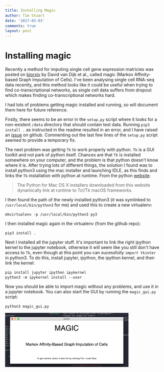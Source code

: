 ```yaml
---
title: Installing Magic
author: Tim Stuart
date: '2017-03-03'
comments: true
layout: post 
---
```


# Installing magic

Recently a method for imputing single cell gene expression matricies
was posted
on [biorxiv](http://biorxiv.org/content/early/2017/02/25/111591) by
David van Dijk et al., called magic (Markov Affinity-based Graph
Imputation of Cells). I've been analysing single cell RNA-seq data
recently, and this method looks like it could be useful when trying to
find co-transcriptional networks, as single cell data suffers from
dropout which makes finding co-transcriptional networks hard.

<!--break-->

I had lots of problems getting magic installed and running, so will
document them here for future reference.

Firstly, there seems to be an error in the `setup.py` script where it
looks for a non-existent `/data` directory that should contain test
data. Running `pip3 install .` as instructed in the readme resulted in
an error, and I have raised
an [issue](https://github.com/pkathail/magic/issues/12) on
github. Commenting out the last few lines of the `setup.py` script
seemed to provide a temporary fix.

The next problem was getting `Tk` to work properly with python. `Tk`
is a GUI toolkit and not park of python itself. Chances are
that `Tk` is installed somewhere on your computer, and the problem is that
python doesn't know where it is. After trying lots of different
things, the solution I found was to install python3 using the mac
installer and launching IDLE, as this finds and links the `Tk`
installation with python at runtime. From the
python [website](https://www.python.org/download/mac/tcltk/):

> The Python for Mac OS X installers downloaded from this website
> dynamically link at runtime to Tcl/Tk macOS frameworks. 

I then found the path of the newly installed python3 (it was symlinked
to `/usr/local/bin/python3` for me) and used this to create a new
virtualenv:

```
mkvirtualenv -p /usr/local/bin/python3 py3
```

I then installed magic again in the virtualenv (from the github repo):

```
pip3 install .
```

Next I installed all the jupyter stuff. It's important to link the
right ipython kernel to the jupyter notebook, otherwise it will seem
like you still don't have access to `Tk`, even though at this point
you can sucessfully `import tkinter` in python3. To do this, install
jupyter, ipython, the ipython kernel, and then link the
kernel:

```
pip install jupyter ipython ipykernel
python3 -m ipykernel install --user
```

Now you should be able to import magic without any problems, and use
it in a jupyter notebook. You can also start the GUI by running the `magic_gui.py` script:

```
python3 magic_gui.py
```

<img src="/assets/magic.png" alt="Drawing" style="width: 80%;"/>

